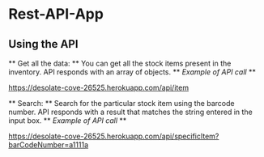 # Rest-API-App

## Using the API ##

** Get all the data: **
You can get all the stock items present in the inventory. API responds with an array of objects. 
** _Example of API call_ **

https://desolate-cove-26525.herokuapp.com/api/item


** Search: **
Search for the particular stock item using the barcode number. API responds with a result that matches the string entered in the input box. 
** _Example of API call_ **

https://desolate-cove-26525.herokuapp.com/api/specificItem?barCodeNumber=a1111a
